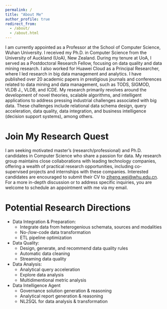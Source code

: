 ```yaml
---
permalink: /
title: "About Me"
author_profile: true
redirect_from: 
  - /about/
  - /about.html
---
```


I am currently appointed as a Professor at the School of Computer Science, Wuhan University. I received my Ph.D. in Computer Science from the University of Auckland (UoA), New Zealand. During my tenure at UoA, I served as a Postdoctoral Research Fellow, focusing on data quality and data mining research. I also worked for Huawei Cloud as a Principal Researcher, where I led research in big data management and analytics. I have published over 20 academic papers in prestigious journals and conferences related to data mining and data management, such as TODS, SIGMOD, VLDB J., VLDB, and ICDE. My research primarily revolves around the development of novel theories, scalable algorithms, and intelligent applications to address pressing industrial challenges associated with big data. These challenges include relational data schema design, query acceleration, data quality, data integration, and business intelligence (decision support systems), among others.


Join My Research Quest
======
I am seeking motivated master’s (research/professional) and Ph.D. candidates in Computer Science who share a passion for data. My research group maintains close collaborations with leading technology companies, offering a wealth of practical research opportunities, including co-supervised projects and internships with these companies. Interested candidates are encouraged to submit their CV to ziheng.wei@whu.edu.cn. For a more in-depth discussion or to address specific inquiries, you are welcome to schedule an appointment with me via my email.


Potential Research Directions
======
* Data Integration & Preparation:
  * Integrate data from heterogenious schemata, sources and modalities
  * No-/low-code data transformation
  * ETL pipeline optimization 
* Data Quality: 
  * Design, generate, and recommend data quality rules
  * Automatic data cleaning
  * Streaming data quality
* Data Analysis:
  * Analytical query acceleration
  * Explore data analysis
  * Multidimentional metric analysis
* Data Intelligence Agent
  * Governance solution generation & reasoning 
  * Analytical report generation & reasoning
  * NL2SQL for data analysis & transformation